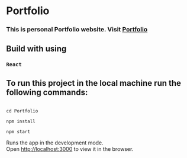 # Portfolio

### This is personal Portfolio website. Visit [Portfolio](https://portfolio-2-blond.vercel.app/)

## Build with using
### `React `

## To run this project in the local machine run the following commands:
```

```
```
cd Portfolio
```
```
npm install
```
``` 
npm start
```

Runs the app in the development mode.\
Open [http://localhost:3000](http://localhost:3000) to view it in the browser.
